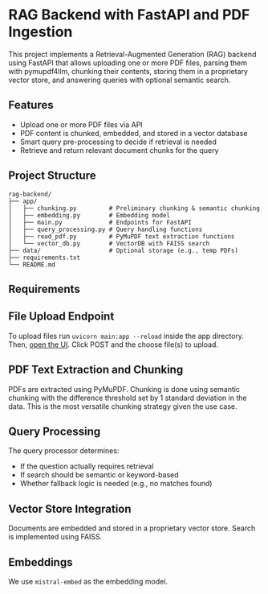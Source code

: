 # RAG Backend with FastAPI and PDF Ingestion #

This project implements a Retrieval-Augmented Generation (RAG) backend using FastAPI that allows uploading one or more PDF files, parsing them with pymupdf4llm, chunking their contents, storing them in a proprietary vector store, and answering queries with optional semantic search.


## Features ##
- Upload one or more PDF files via API
- PDF content is chunked, embedded, and stored in a vector database    
- Smart query pre-processing to decide if retrieval is needed
- Retrieve and return relevant document chunks for the query

## Project Structure ##
```
rag-backend/
├── app/
│   ├── chunking.py         # Preliminary chunking & semantic chunking
│   ├── embedding.py        # Embedding model
│   ├── main.py             # Endpoints for FastAPI
│   ├── query_processing.py # Query handling functions           
│   ├── read_pdf.py         # PyMuPDF text extraction functions
│   └── vector_db.py        # VectorDB with FAISS search
├── data/                   # Optional storage (e.g., temp PDFs)
├── requirements.txt
└── README.md
```

## Requirements ##

## File Upload Endpoint ##
To upload files run
```uvicorn main:app --reload```
inside the app directory. Then, [open the UI](http://127.0.0.1:8000/docs).
Click POST and the choose file(s) to upload.

## PDF Text Extraction and Chunking ##
PDFs are extracted using PyMuPDF. Chunking is done using semantic chunking with the difference threshold set by 
1 standard deviation in the data. This is the most versatile chunking strategy given the use case.

## Query Processing ##
The query processor determines:
- If the question actually requires retrieval    
- If search should be semantic or keyword-based    
- Whether fallback logic is needed (e.g., no matches found)

## Vector Store Integration ##
Documents are embedded and stored in a proprietary vector store.
Search is implemented using FAISS.

## Embeddings ##
We use `mistral-embed` as the embedding model.